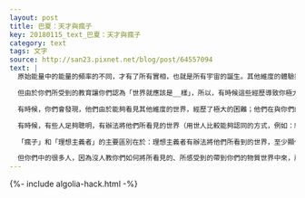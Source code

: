 ```yaml
---
layout: post
title: 巴夏：天才與瘋子
key: 20180115_text_巴夏：天才與瘋子
category: text
tags: 文字
source: http://san23.pixnet.net/blog/post/64557094
text: |
  原始能量中的能量的頻率的不同，才有了所有實相，也就是所有宇宙的誕生。其他維度的體驗與你當下的體驗，共同存在於此時此地，只是頻率稍微有點不同，因此，你感知不到祂們。偶爾，在你的意識防偽減弱的時候，你會短時間地允許自己瞥一下某些其他維度的實相（世界）。

  但由於你們所受到的教育讓你們認為「世界就應該是__樣」，所以，有時候這些經歷導致你極大的恐懼，於是你就把感知其他維度世界的能力給關閉了。那些能力沒有被關閉的人，你們稱他們為「瘋子」，但他們所看到的世界，跟你們所看到的世界，一樣真實！只是他們所看到的，並不是你們集體意識一致同意的。

  有時候，你們會發現，他們由於能夠看見其他維度的世界，經歷了極大的困難；他們在與你們的世界的關聯過程中，又經歷了極大的困難。但造成他們生活中的這些困難的，並不是因為他們能夠看到其他世界，而是因為你們的世界不允許他們將所看到的，通過交流，帶到你們的實相中來。

  有時候，有些人足夠聰明，有辦法將他們所看見的世界（用世人比較能夠認同的方式，例如：繪畫、寫作、電影⋯⋯）帶到他們所熟悉的世界中來。當一個人能夠將一個世界的信息流暢地帶到另一個世界時，你們不再叫他們為「瘋子」，你們叫他們「天才」。或者，更文藝的說法，你們稱他們：理想主義者/夢想家/有遠見的人/幻想家。

  「瘋子」和「理想主義者」的主要區別在於：理想主義者有辦法將他們所看到的世界，至少顯化出一部分來。在我們看來，你們所有人都有能力當一個「理想主義者」，某種程度上講，你們都已經是理想主義者，因為你們用想像力創造了你們的世界。

  但你們中的很多人，因為沒人教你們如何將所看見的、所感受到的帶到你們的物質世界中來，所以你們甚至都不會嘗試著去做。或者說，你們對於自己的實相，仍然保持在無意識狀態，而不是有意識地去創造。
---
```


{%- include algolia-hack.html -%}
